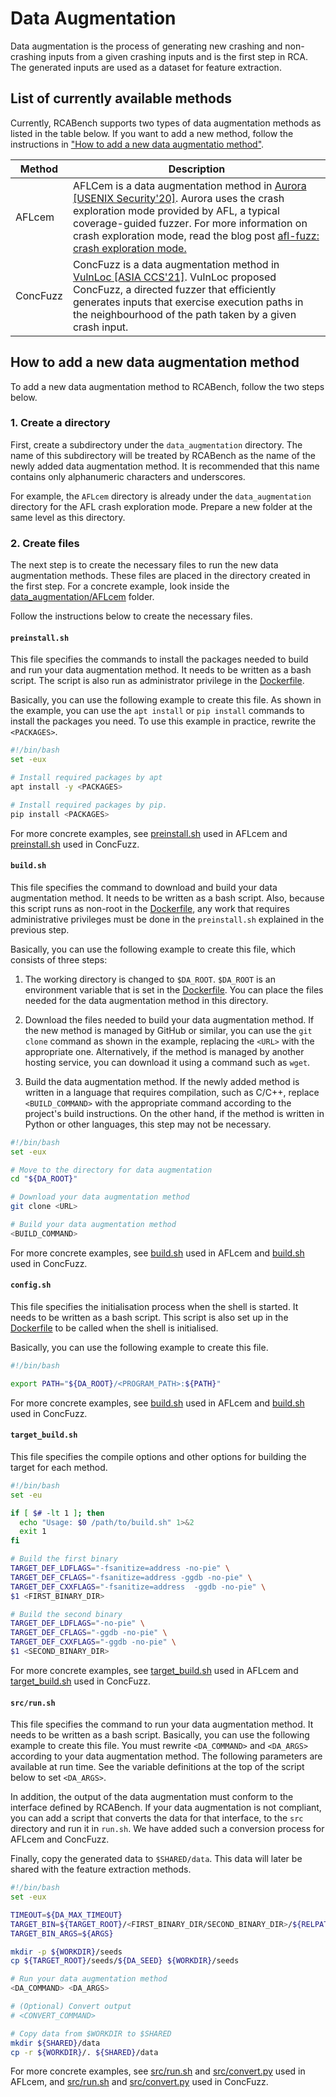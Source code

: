 # Data Augmentation

Data augmentation is the process of generating new crashing and non-crashing inputs from a given crashing inputs and is the first step in RCA. The generated inputs are used as a dataset for feature extraction.

## List of currently available methods

Currently, RCABench supports two types of data augmentation methods as listed in the table below. If you want to add a new method, follow the instructions in ["How to add a new data augmentatio method"](#how-to-add-a-new-data-augmentatio-method).

| Method | Description |
| ---- | ---- |
| AFLcem | AFLCem is a data augmentation method in [Aurora [USENIX Security'20]](https://www.usenix.org/conference/usenixsecurity20/presentation/blazytko). Aurora uses the crash exploration mode provided by AFL, a typical coverage-guided fuzzer. For more information on crash exploration mode, read the blog post [afl-fuzz: crash exploration mode.](https://lcamtuf.blogspot.com/2014/11/afl-fuzz-crash-exploration-mode.html) |
| ConcFuzz | ConcFuzz is a data augmentation method in [VulnLoc [ASIA CCS'21]](https://dl.acm.org/doi/10.1145/3433210.3437528). VulnLoc proposed ConcFuzz, a directed fuzzer that efficiently generates inputs that exercise execution paths in the neighbourhood of the path taken by a given crash input. |

## How to add a new data augmentation method

To add a new data augmentation method to RCABench, follow the two steps below.

### 1. Create a directory

First, create a subdirectory under the `data_augmentation` directory. The name of this subdirectory will be treated by RCABench as the name of the newly added data augmentation method. It is recommended that this name contains only alphanumeric characters and underscores.

For example, the `AFLcem` directory is already under the `data_augmentation` directory for the AFL crash exploration mode. Prepare a new folder at the same level as this directory.

### 2. Create files

The next step is to create the necessary files to run the new data augmentation methods. These files are placed in the directory created in the first step. For a concrete example, look inside the [data_augmentation/AFLcem](./methods/AFLcem/) folder.

Follow the instructions below to create the necessary files.

#### `preinstall.sh`

This file specifies the commands to install the packages needed to build and run your data augmentation method. It needs to be written as a bash script. The script is also run as administrator privilege in the [Dockerfile](./Dockerfile).

Basically, you can use the following example to create this file. As shown in the example, you can use the `apt install` or `pip install` commands to install the packages you need. To use this example in practice, rewrite the `<PACKAGES>`.

```bash
#!/bin/bash
set -eux

# Install required packages by apt
apt install -y <PACKAGES>

# Install required packages by pip.
pip install <PACKAGES>
```

For more concrete examples, see [preinstall.sh](./methods/AFLcem/preinstall.sh) used in AFLcem and [preinstall.sh](./methods/ConcFuzz/preinstall.sh) used in ConcFuzz.

#### `build.sh`

This file specifies the command to download and build your data augmentation method. It needs to be written as a bash script. Also, because this script runs as non-root in the [Dockerfile](./Dockerfile), any work that requires administrative privileges must be done in the `preinstall.sh` explained in the previous step.

Basically, you can use the following example to create this file, which consists of three steps:

1. The working directory is changed to `$DA_ROOT`. `$DA_ROOT` is an environment variable that is set in the [Dockerfile](./Dockerfile). You can place the files needed for the data augmentation method in this directory.

2. Download the files needed to build your data augmentation method. If the new method is managed by GitHub or similar, you can use the `git clone` command as shown in the example, replacing the `<URL>` with the appropriate one. Alternatively, if the method is managed by another hosting service, you can download it using a command such as `wget`.

3. Build the data augmentation method. If the newly added method is written in a language that requires compilation, such as C/C++, replace `<BUILD_COMMAND>` with the appropriate command according to the project's build instructions. On the other hand, if the method is written in Python or other languages, this step may not be necessary.

```bash
#!/bin/bash
set -eux

# Move to the directory for data augmentation
cd "${DA_ROOT}"

# Download your data augmentation method
git clone <URL>

# Build your data augmentation method
<BUILD_COMMAND>
```

For more concrete examples, see [build.sh](./methods/AFLcem/build.sh) used in AFLcem and [build.sh](./methods/ConcFuzz/build.sh) used in ConcFuzz.

#### `config.sh`

This file specifies the initialisation process when the shell is started. It needs to be written as a bash script. This script is also set up in the [Dockerfile](./Dockerfile) to be called when the shell is initialised.

Basically, you can use the following example to create this file.

```bash
#!/bin/bash

export PATH="${DA_ROOT}/<PROGRAM_PATH>:${PATH}"
```

For more concrete examples, see [build.sh](./methods/AFLcem/build.sh) used in AFLcem and [build.sh](./methods/ConcFuzz/build.sh) used in ConcFuzz.

#### `target_build.sh`

This file specifies the compile options and other options for building the target for each method.

```bash
#!/bin/bash
set -eu

if [ $# -lt 1 ]; then
  echo "Usage: $0 /path/to/build.sh" 1>&2
  exit 1
fi

# Build the first binary
TARGET_DEF_LDFLAGS="-fsanitize=address -no-pie" \
TARGET_DEF_CFLAGS="-fsanitize=address -ggdb -no-pie" \
TARGET_DEF_CXXFLAGS="-fsanitize=address  -ggdb -no-pie" \
$1 <FIRST_BINARY_DIR>

# Build the second binary
TARGET_DEF_LDFLAGS="-no-pie" \
TARGET_DEF_CFLAGS="-ggdb -no-pie" \
TARGET_DEF_CXXFLAGS="-ggdb -no-pie" \
$1 <SECOND_BINARY_DIR>
```

For more concrete examples, see [target_build.sh](./methods/AFLcem/target_build.sh) used in AFLcem and [target_build.sh](./methods/ConcFuzz/target_build.sh) used in ConcFuzz.

#### `src/run.sh`

This file specifies the command to run your data augmentation method. It needs to be written as a bash script. Basically, you can use the following example to create this file. You must rewrite `<DA_COMMAND>` and `<DA_ARGS>` according to your data augmentation method. The following parameters are available at run time. See the variable definitions at the top of the script below to set `<DA_ARGS>`.


In addition, the output of the data augmentation must conform to the interface defined by RCABench. If your data augmentation is not compliant, you can add a script that converts the data for that interface, to the `src` directory and run it in `run.sh`. We have added such a conversion process for AFLcem and ConcFuzz.

Finally, copy the generated data to `$SHARED/data`. This data will later be shared with the feature extraction methods.

```bash
#!/bin/bash
set -eux

TIMEOUT=${DA_MAX_TIMEOUT}
TARGET_BIN=${TARGET_ROOT}/<FIRST_BINARY_DIR/SECOND_BINARY_DIR>/${RELPATH}
TARGET_BIN_ARGS=${ARGS}

mkdir -p ${WORKDIR}/seeds
cp ${TARGET_ROOT}/seeds/${DA_SEED} ${WORKDIR}/seeds

# Run your data augmentation method
<DA_COMMAND> <DA_ARGS>

# (Optional) Convert output
# <CONVERT_COMMAND>

# Copy data from $WORKDIR to $SHARED
mkdir ${SHARED}/data
cp -r ${WORKDIR}/. ${SHARED}/data
```

For more concrete examples, see [src/run.sh](./methods/AFLcem/src/run.sh) and [src/convert.py](./methods/AFLcem/src/convert.py) used in AFLcem, and [src/run.sh](./methods/ConcFuzz/src/run.sh) and [src/convert.py](./methods/ConcFuzz/src/convert.py) used in ConcFuzz.
